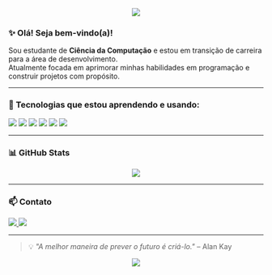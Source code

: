 <!-- Banner superior -->
<p align="center">
  <img src="https://capsule-render.vercel.app/api?type=waving&color=AA7DFF,99CCFF&height=200&section=header&text=Bem-vinda%20ao%20meu%20GitHub!&fontSize=30&fontColor=ffffff" />
</p>

### ✨ Olá! Seja bem-vindo(a)!

Sou estudante de **Ciência da Computação** e estou em transição de carreira para a área de desenvolvimento.  
Atualmente focada em aprimorar minhas habilidades em programação e construir projetos com propósito.

---

### 🧠 Tecnologias que estou aprendendo e usando:

<p align="left">
  <img src="https://img.shields.io/badge/Python-3776AB?style=for-the-badge&logo=python&logoColor=white"/>
  <img src="https://img.shields.io/badge/JavaScript-F7DF1E?style=for-the-badge&logo=javascript&logoColor=black"/>
  <img src="https://img.shields.io/badge/HTML5-E34F26?style=for-the-badge&logo=html5&logoColor=white"/>
  <img src="https://img.shields.io/badge/CSS-264de4?style=for-the-badge&logo=css3&logoColor=white"/>
  <img src="https://img.shields.io/badge/MySQL-00758F?style=for-the-badge&logo=mysql&logoColor=white"/>
  <img src="https://img.shields.io/badge/POO-8A2BE2?style=for-the-badge&logo=code&logoColor=white"/>
</p>

---

### 📊 GitHub Stats

<p align="center">
  <img src="https://github-readme-stats.vercel.app/api?username=sllnoliveira&show_icons=true&theme=tokyonight&icon_color=AA7DFF&title_color=99CCFF&text_color=ffffff&bg_color=0d1117"/>
</p>

---

### 📫 Contato

<p align="left">
  <a href="mailto:suellen.oliveira94@outlook.com" target="_blank">
    <img src="https://img.shields.io/badge/E--mail-AA7DFF?style=for-the-badge&logo=gmail&logoColor=white"/>
  </a>
  <a href="https://www.linkedin.com/in/suellen-oliveira-5235b6224/" target="_blank">
    <img src="https://img.shields.io/badge/LinkedIn-99CCFF?style=for-the-badge&logo=linkedin&logoColor=white"/>
  </a>
</p>

---

> 💡 _"A melhor maneira de prever o futuro é criá-lo."_ – Alan Kay

<p align="center">
  <img src="https://capsule-render.vercel.app/api?type=waving&color=99CCFF,AA7DFF&height=120&section=footer"/>
</p>

